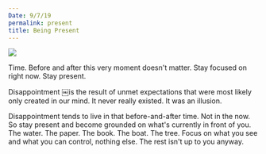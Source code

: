 ```yaml
---
Date: 9/7/19
permalink: present
title: Being Present
---
```


![][image-1]

Time. Before and after this very moment doesn't matter. Stay focused on right now. Stay present.

Disappointment ￼is the result of unmet expectations that were most likely only created in our mind. It never really existed. It was an illusion. 

Disappointment tends to live in that before-and-after time. Not in the now. So stay present and become grounded on what's currently in front of you. The water. The paper. The book. The boat. The tree. Focus on what you see and what you can control, nothing else. The rest isn't up to you anyway.

[image-1]:	https://i.imgur.com/9MFW8bI.jpg